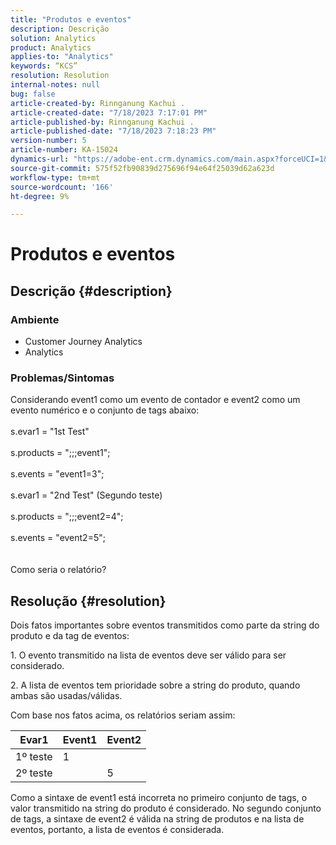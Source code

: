 ```yaml
---
title: "Produtos e eventos"
description: Descrição
solution: Analytics
product: Analytics
applies-to: "Analytics"
keywords: “KCS”
resolution: Resolution
internal-notes: null
bug: false
article-created-by: Rinnganung Kachui .
article-created-date: "7/18/2023 7:17:01 PM"
article-published-by: Rinnganung Kachui .
article-published-date: "7/18/2023 7:18:23 PM"
version-number: 5
article-number: KA-15024
dynamics-url: "https://adobe-ent.crm.dynamics.com/main.aspx?forceUCI=1&pagetype=entityrecord&etn=knowledgearticle&id=9448e8a6-9f25-ee11-9cbd-6045bd006b4b"
source-git-commit: 575f52fb90839d275696f94e64f25039d62a623d
workflow-type: tm+mt
source-wordcount: '166'
ht-degree: 9%

---
```


# Produtos e eventos

## Descrição {#description}


### <b>Ambiente</b>

- Customer Journey Analytics
- Analytics




### <b>Problemas/Sintomas</b>

Considerando event1 como um evento de contador e event2 como um evento numérico e o conjunto de tags abaixo:
<br><br>s.evar1 = &quot;1st Test&quot;<br><br>s.products = &quot;;;;event1&quot;;<br><br>s.events = &quot;event1=3&quot;;<br><br>s.evar1 = &quot;2nd Test&quot; (Segundo teste)<br><br>s.products = &quot;;;;event2=4&quot;;<br><br>s.events = &quot;event2=5&quot;;
<br> <br><br>
Como seria o relatório?


## Resolução {#resolution}


Dois fatos importantes sobre eventos transmitidos como parte da string do produto e da tag de eventos:

1. O evento transmitido na lista de eventos deve ser válido para ser considerado.

2. A lista de eventos tem prioridade sobre a string do produto, quando ambas são usadas/válidas.

Com base nos fatos acima, os relatórios seriam assim:


| Evar1 | Event1 | Event2 |
| --- | --- | --- |
| 1º teste | 1 |   |
| 2º teste |   | 5 |




Como a sintaxe de event1 está incorreta no primeiro conjunto de tags, o valor transmitido na string do produto é considerado. No segundo conjunto de tags, a sintaxe de event2 é válida na string de produtos e na lista de eventos, portanto, a lista de eventos é considerada.
